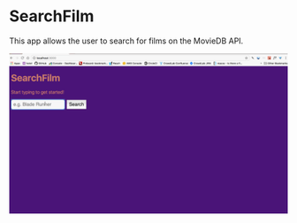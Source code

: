 # SearchFilm

This app allows the user to search for films on the MovieDB API.

![demo](demo.gif "Demo")
